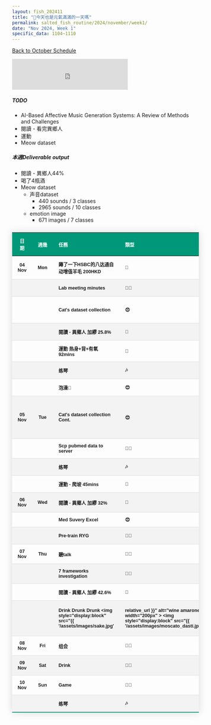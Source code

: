 ```yaml
---
layout: fish_202411
title: "🎐今天也是元氣滿滿的一天嗎"
permalink: salted_fish_routine/2024/november/week1/
date: "Nov 2024, Week 1"
specific_data: 1104~1110
---
```



<a href="{{ '/salted_fish_routine/2024/november/' | relative_url }}">Back to October Schedule</a>

<style>
    /* table :is(td, th) {
  border: 1px solid black;
  padding: 0.3em;
} */

 table {
    width: 100%;
    border-collapse: collapse;
    margin: 25px 0;
    font-size: 0.9em;
    font-family: sans-serif;
    font-weight: bold;
    box-shadow: 0 0 20px rgba(0, 0, 0, 0.15);
 }
 
 table thead tr {
    background-color: #009879;
    color: #ffffff;
    text-align: left;
}

table th, table td {
     padding: 12px 15px;
}

table tbody tr {
    font-weight: bold;
    border-bottom: 1px solid #dddddd;
    cursor: grabbing;
}

table tbody tr:nth-of-type(even) {
    background-color: #f3f3f3;
}

table tbody tr:last-of-type {
    border-bottom: 2px solid #009879;
}

table tbody tr:hover {
    font-weight: bold;
    color: #009879;
}

/* thead:tr {
  background-color: transparent;
}

tbody tr:nth-child(even) {
  background-color: lightblue;
}
tbody tr:nth-child(odd) {
  background-color: lightgreen;
} */
</style>

<iframe src="https://free.timeanddate.com/countdown/i750r7bm/n594/cf12/cm0/cu4/ct0/cs0/ca0/co0/cr0/ss0/cac909/cpc909/pcfff/tcfff/fs200/szw448/szh189/iso2024-11-26T00:00:00/bo2" allowTransparency="true" frameborder="0" width="312" height="83"></iframe>


##### TODO
 - AI-Based Affective Music Generation Systems: A Review of Methods and Challenges
-  閱讀 - 看完異鄉人
-  運動
-  Meow dataset
  


##### 本週Deliverable output
- 閱讀 - 異鄉人44%
- 喝了4瓶酒
- Meow dataset 
  - 声音dataset
    - 440 sounds / 3 classes
    - 2965 sounds / 10 classes
  - emotion image 
    - 671 images / 7 classes

| **日期** | **週幾** | **任務**                                | **類型** | **目標/耗時** | **進度** | **復盤**                                       |
| :------: | :------: | :-------------------------------------- | :------- | :------------ | :------: | :--------------------------------------------- |
|  04 Nov  |   Mon    | 薅了一下HSBC的八达通自动增值羊毛 200HKD | 🤑        | 🧊             |    ✔️     |                                                |
|          |          | Lab meeting minutes                     | 👩‍🚀        | 🧊             |    ✔️     |                                                |
|          |          | Cat's dataset collection                | 😍        | 🧊🧊🧊           |    ✔️     | 加了440 sounds 3 classes                       |
|          |          | 閱讀 - 異鄉人 加繆 25.8%                | 📖        | 🧊             |    ✔️     |                                                |
|          |          | 運動 热身+背+有氧  92mins               | 💪        | 🧊🧊🧊🫧          |    ✔️     |                                                |
|          |          | 练琴                                    | 🎶        | 🧊             |    ✔️     |                                                |
|          |          | 泡澡🛀                                   | 😍        | 🧊🧊🧊           |    ✔️     |                                                |
|  05 Nov  |   Tue    | Cat's dataset collection Cont.          | 😍        | 🧊🧊🧊🧊          |    ✔️     | request拿到了2965sounds 10个classes + 2篇paper |
|          |          | Scp pubmed data to server               | 👩‍🚀        | 🧊             |    ✔️     |                                                |
|          |          | 练琴                                    | 🎶        | 🧊🫧            |    ✔️     |                                                |
|          |          | 運動 - 爬坡 45mins                      | 💪        | 🧊🫧            |    ✔️     |                                                |
|  06 Nov  |   Wed    | 閱讀 - 異鄉人 加繆 32%                  | 📖        | 🧊             |    ✔️     |                                                |
|          |          | Med Suvery Excel                        | 😍        |               |          |                                                |
|          |          | Pre-train RYG                           | 👩‍🚀        | 🧊🧊🧊🧊          |    ✔️     |                                                |
|  07 Nov  |   Thu    | 聽talk                                  | 👩‍🚀        | 🧊🧊🧊           |    ✔️     |                                                |
|          |          | 7 frameworks investigation              | 👩‍🚀        | 🧊🧊🧊           |    ✔️     |                                                |
|          |          | 閱讀 - 異鄉人 加繆 42.6%                | 📖        | 🧊             |    ✔️     |                                                |
|          |          | Drink Drunk Drunk   <img style="display:block" src="{{ '/assets/images/sake.jpg' | relative_url }}" alt="wine amarone" width="200px" >     <img style="display:block" src="{{ '/assets/images/moscato_dasti.jpg' | relative_url }}" alt="wine amarone" width="200px" >                     | 🪅        | 🧊🧊🧊🧊🧊🧊🧊🧊🧊🧊🧊🧊🫧 |    ✔️     |                                                |
|  08 Nov  |   Fri    | 组会                                    | 👩‍🚀        | 🧊🧊🧊🧊🧊🧊        |    ✔️     |                                                |
|  09 Nov  |   Sat    | Drink                                   | 👩‍🚀        | 🧊🧊🧊🧊🧊🧊        |    ✔️     |                                                |
|  10 Nov  |   Sun    | Game                                    | 👩‍🚀        | 🧊🧊🧊🧊🧊🧊        |    ✔️     |                                                |
|          |          | 练琴                                    | 🎶        | 🧊🧊🧊           |    ✔️     |                                                |







